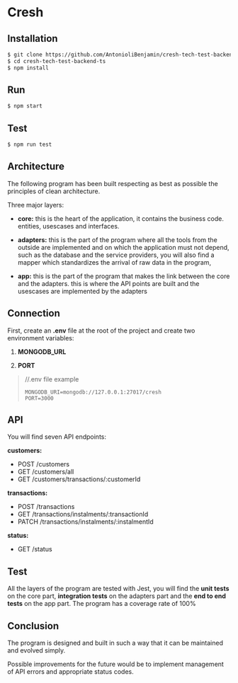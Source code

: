 # Cresh

## Installation

```bash
$ git clone https://github.com/AntonioliBenjamin/cresh-tech-test-backend-ts.git
$ cd cresh-tech-test-backend-ts
$ npm install
```
 ## Run 
```bash
$ npm start
```

 ## Test

```bash
$ npm run test
```

## Architecture

The following program has been built respecting as best as possible the principles of clean architecture.

Three major layers:

- **core:** this is the heart of the application, it contains the business code. entities, usescases and interfaces.

- **adapters:** this is the part of the program where all the tools from the outside are implemented and on which the application must not depend, such as the database and the service providers, you will also find a mapper which standardizes the arrival of raw data in the program, 

- **app:** this is the part of the program that makes the link between the core and the adapters. this is where the API points are built and the usescases are implemented by the adapters

## Connection

First, create an **.env** file at the root of the project and create two environment variables:

 1. **MONGODB_URL**
    
 2. **PORT**

>    //.env file example
>    
>     MONGODB_URI=mongodb://127.0.0.1:27017/cresh
>     PORT=3000
  

## API
You will find seven API endpoints:

**customers:**
 - POST  /customers
 - GET  /customers/all
 - GET  /customers/transactions/:customerId

**transactions:**
 - POST  /transactions
 - GET  /transactions/instalments/:transactionId
 - PATCH  /transactions/instalments/:instalmentId

**status:**
 - GET  /status

## Test
  
All the layers of the program are tested with Jest, you will find the **unit tests** on the core part, **integration tests** on the adapters part and the **end to end tests** on the app part.  The program has a coverage rate of 100%

## Conclusion

The program is designed and built in such a way that it can be maintained and evolved simply.

Possible improvements for the future would be to implement management of API errors and appropriate status codes.
